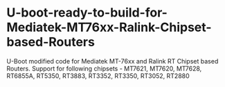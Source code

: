 # U-boot-ready-to-build-for-Mediatek-MT76xx-Ralink-Chipset-based-Routers
U-Boot modified code for Mediatek MT-76xx and Ralink RT Chipset based Routers. Support for following chipsets - MT7621, MT7620, MT7628, RT6855A, RT5350, RT3883, RT3352, RT3350, RT3052, RT2880
